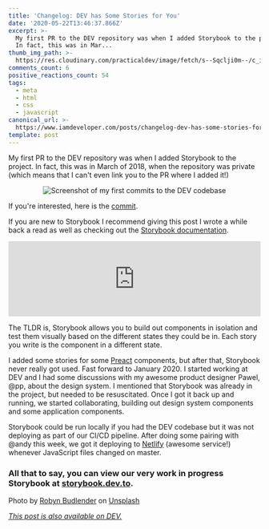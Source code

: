 ```yaml
---
title: 'Changelog: DEV has Some Stories for You'
date: '2020-05-22T13:46:37.866Z'
excerpt: >-
  My first PR to the DEV repository was when I added Storybook to the project.
  In fact, this was in Mar...
thumb_img_path: >-
  https://res.cloudinary.com/practicaldev/image/fetch/s--Sqclji0m--/c_imagga_scale,f_auto,fl_progressive,h_420,q_auto,w_1000/https://res.cloudinary.com/practicaldev/image/fetch/s--QXgm3mdo--/c_imagga_scale%2Cf_auto%2Cfl_progressive%2Ch_420%2Cq_auto%2Cw_1000/https://dev-to-uploads.s3.amazonaws.com/i/ln7awag96agh8pxsjsui.jpg
comments_count: 6
positive_reactions_count: 54
tags:
  - meta
  - html
  - css
  - javascript
canonical_url: >-
  https://www.iamdeveloper.com/posts/changelog-dev-has-some-stories-for-you-15kn/
template: post
---
```

My first PR to the DEV repository was when I added Storybook to the project. In fact, this was in March of 2018, when the repository was private (which means that I can't even link you to the PR where I added it!)

<center>

![Screenshot of my first commits to the DEV codebase](https://dev-to-uploads.s3.amazonaws.com/i/x23u4dfcyplsubjkouzp.png)

</center>

If you're interested, here is the [commit](https://github.com/thepracticaldev/dev.to/commit/6a8df8c8ddec739280325c0000d6d32593f70ed0).

If you are new to Storybook I recommend giving this post I wrote a while back a read as well as checking out the [Storybook documentation](https://storybook.js.org/docs/basics/introduction/).


<iframe class="liquidTag" src="https://dev.to/embed/link?args=https%3A%2F%2Fdev.to%2Fnickytonline%2Fgetting-started-with-react-storybook-9jh" style="border: 0; width: 100%;"></iframe>


The TLDR is, Storybook allows you to build out components in isolation and test them visually based on the different states they could be in. Each story you write is the component in a different state.

I added some stories for some [Preact](https://preactjs.com/) components, but after that, Storybook never really got used. Fast forward to January 2020. I started working at DEV and I had some discussions with my awesome product designer Pawel, @pp, about the design system. I mentioned that Storybook was already in the project, but needed to be resuscitated. Once I got it back up and running, we started collaborating, building out design system components and some application components. 

Storybook could be run locally if you had the DEV codebase but it was not deploying as part of our CI/CD pipeline. After doing some pairing with @andy this week, we got it deploying to [Netlify](https://www.netlify.com/) (awesome service!) whenever JavaScript files changed on master.

### **All that to say, you can view our very work in progress Storybook at [storybook.dev.to](https://storybook.dev.to).**

Photo by [Robyn Budlender](https://unsplash.com/@robzy_m?utm_source=unsplash&utm_medium=referral&utm_content=creditCopyText) on [Unsplash](https://unsplash.com/s/photos/stories?utm_source=unsplash&utm_medium=referral&utm_content=creditCopyText)

*[This post is also available on DEV.](https://dev.to/devteam/changelog-dev-has-some-stories-for-you-15kn)*


<script>
const parent = document.getElementsByTagName('head')[0];
const script = document.createElement('script');
script.type = 'text/javascript';
script.src = 'https://cdnjs.cloudflare.com/ajax/libs/iframe-resizer/4.1.1/iframeResizer.min.js';
script.charset = 'utf-8';
script.onload = function() {
    window.iFrameResize({}, '.liquidTag');
};
parent.appendChild(script);
</script>    
